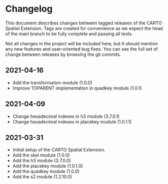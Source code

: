 # Changelog
This document describes changes between tagged releases of the CARTO Spatial Extension. Tags are created for convenience as we expect the head of the main branch to be fully complete and passing all tests.

Not all changes in the project will be included here, but it should mention any new features and user-oriented bug fixes. You can see the full set of change between releases by browsing the git commits.

## 2021-04-16

* Add the transformation module (1.0.0)
* Improve TOPARENT implementation in quadkey module (1.0.1)

## 2021-04-09

* Change hexadecimal indexes in h3 module (3.7.0.1)
* Change hexadecimal indexes in placekey module (1.0.1.1)

## 2021-03-31

* Initial setup of the CARTO Spatial Extension.
* Add the skel module (1.0.0)
* Add the h3 module (3.7.0.0)
* Add the placekey module (1.0.1.0)
* Add the quadkey module (1.0.0)
* Add the s2 module (1.2.10.0)
